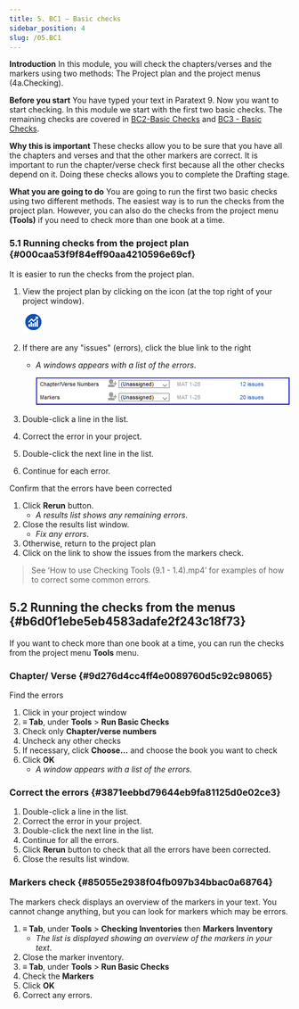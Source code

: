 ```yaml
---
title: 5. BC1 – Basic checks
sidebar_position: 4
slug: /05.BC1
---
```




**Introduction**
In this module, you will check the chapters/verses and the markers using two methods: The Project plan and the project menus (4a.Checking).


**Before you start**
You have typed your text in Paratext 9. Now you want to start checking. In this module we start with the first two basic checks. The remaining checks are covered in [BC2-Basic Checks](https://sillsdev.github.io/paratext-manual/12.BC2) and [BC3 - Basic Checks](https://sillsdev.github.io/paratext-manual/19.BC3).


**Why this is important**
These checks allow you to be sure that you have all the chapters and verses and that the other markers are correct. It is important to run the chapter/verse check first because all the other checks depend on it. Doing these checks allows you to complete the Drafting stage.


**What you are going to do**
You are going to run the first two basic checks using two different methods. The easiest way is to run the checks from the project plan. However, you can also do the checks from the project menu **(Tools)** if you need to check more than one book at a time.


### 5.1 Running checks from the project plan {#000caa53f9f84eff90aa4210596e69cf}


It is easier to run the checks from the project plan.

1. View the project plan by clicking on the icon
(at the top right of your project window).

	![](/notion_imgs/711589960.png)

1. If there are any "issues" (errors), click the blue link to the right
	- _A windows appears with a list of the errors_.

		![](/notion_imgs/1096277516.png)

1. Double-click a line in the list.
1. Correct the error in your project.
1. Double-click the next line in the list.
1. Continue for each error.

Confirm that the errors have been corrected

1. Click **Rerun** button.
	- _A results list shows any remaining errors_.
1. Close the results list window.
	- _Fix any errors_.
1. Otherwise, return to the project plan
1. Click on the link to show the issues from the markers check.

> See ‘How to use Checking Tools (9.1 - 1.4).mp4’ for examples of how to correct some common errors.


## 5.2 Running the checks from the menus[](https://manual.paratext.org/Training-Manual/Stage-1/BC1#52-running-the-checks-from-the-menus) {#b6d0f1ebe5eb4583adafe2f243c18f73}


If you want to check more than one book at a time, you can run the checks from the project menu **Tools** menu.


### Chapter/ Verse[](https://manual.paratext.org/Training-Manual/Stage-1/BC1#chapter-verse) {#9d276d4cc4ff4e0089760d5c92c98065}


Find the errors

1. Click in your project window
1. **≡ Tab**, under **Tools** &gt; **Run Basic Checks**
1. Check only **Chapter/verse numbers**
1. Uncheck any other checks
1. If necessary, click **Choose…** and choose the book you want to check
1. Click **OK**
	- _A window appears with a list of the errors._

### Correct the errors[](https://manual.paratext.org/Training-Manual/Stage-1/BC1#correct-the-errors) {#3871eebbd79644eb9fa81125d0e02ce3}

1. Double-click a line in the list.
1. Correct the error in your project.
1. Double-click the next line in the list.
1. Continue for all the errors.
1. Click **Rerun** button to check that all the errors have been corrected.
1. Close the results list window.

### Markers check[](https://manual.paratext.org/Training-Manual/Stage-1/BC1#markers-check) {#85055e2938f04fb097b34bbac0a68764}


The markers check displays an overview of the markers in your text. You cannot change anything, but you can look for markers which may be errors.

1. **≡ Tab**, under **Tools** &gt; **Checking Inventories** then **Markers Inventory**
	- _The list is displayed showing an overview of the markers in your text_.
1. Close the marker inventory.
1. **≡ Tab**, under **Tools** &gt; **Run Basic Checks**
1. Check the **Markers**
1. Click **OK**
1. Correct any errors.
